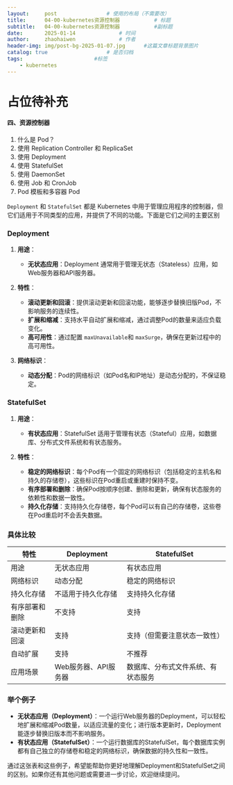 ```yaml
---
layout:     post   				# 使用的布局（不需要改）
title:      04-00-kubernetes资源控制器 			# 标题 
subtitle:   04-00-kubernetes资源控制器 			#副标题
date:       2025-01-14 				# 时间
author:     zhaohaiwen 				# 作者
header-img: img/post-bg-2025-01-07.jpg		#这篇文章标题背景图片
catalog: true 					# 是否归档
tags:						#标签
    - kubernetes
---
```

# 占位待补充

#### 四、资源控制器

1. 什么是 Pod？
2. 使用 Replication Controller 和 ReplicaSet
3. 使用 Deployment
4. 使用 StatefulSet
5. 使用 DaemonSet
6. 使用 Job 和 CronJob
7. Pod 模板和多容器 Pod

`Deployment` 和 `StatefulSet` 都是 Kubernetes 中用于管理应用程序的控制器，但它们适用于不同类型的应用，并提供了不同的功能。下面是它们之间的主要区别

### **Deployment**

1. **用途**：

   - **无状态应用**：Deployment 通常用于管理无状态（Stateless）应用，如Web服务器和API服务器。
2. **特性**：

   - **滚动更新和回滚**：提供滚动更新和回滚功能，能够逐步替换旧版Pod，不影响服务的连续性。
   - **扩展和缩减**：支持水平自动扩展和缩减，通过调整Pod的数量来适应负载变化。
   - **高可用性**：通过配置 `maxUnavailable`和 `maxSurge`，确保在更新过程中的高可用性。
3. **网络标识**：

   - **动态分配**：Pod的网络标识（如Pod名和IP地址）是动态分配的，不保证稳定。

### **StatefulSet**

1. **用途**：

   - **有状态应用**：StatefulSet 适用于管理有状态（Stateful）应用，如数据库、分布式文件系统和有状态服务。
2. **特性**：

   - **稳定的网络标识**：每个Pod有一个固定的网络标识（包括稳定的主机名和持久的存储卷），这些标识在Pod重启或重建时保持不变。
   - **有序部署和删除**：确保Pod按顺序创建、删除和更新，确保有状态服务的依赖性和数据一致性。
   - **持久化存储**：支持持久化存储卷，每个Pod可以有自己的存储卷，这些卷在Pod重启时不会丢失数据。

### **具体比较**

| 特性           | Deployment           | StatefulSet                        |
| -------------- | -------------------- | ---------------------------------- |
| 用途           | 无状态应用           | 有状态应用                         |
| 网络标识       | 动态分配             | 稳定的网络标识                     |
| 持久化存储     | 不适用于持久化存储   | 支持持久化存储                     |
| 有序部署和删除 | 不支持               | 支持                               |
| 滚动更新和回滚 | 支持                 | 支持（但需要注意状态一致性）       |
| 自动扩展       | 支持                 | 不推荐                             |
| 应用场景       | Web服务器、API服务器 | 数据库、分布式文件系统、有状态服务 |

### 举个例子

- **无状态应用（Deployment）**：一个运行Web服务器的Deployment，可以轻松地扩展和缩减Pod数量，以适应流量的变化；进行版本更新时，Deployment能逐步替换旧版本而不影响服务。
- **有状态应用（StatefulSet）**：一个运行数据库的StatefulSet，每个数据库实例都有自己独立的存储卷和稳定的网络标识，确保数据的持久性和一致性。

通过这张表和这些例子，希望能帮助你更好地理解Deployment和StatefulSet之间的区别。如果你还有其他问题或需要进一步讨论，欢迎继续提问。
